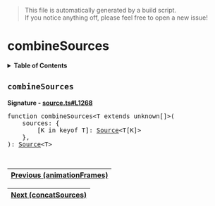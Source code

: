 > This file is automatically generated by a build script.<br>If you notice anything off, please feel free to open a new issue!

# combineSources

<details><summary><b>Table of Contents</b></summary>

1. [<code>combineSources</code>](#combineSources)</details>

## <a name="combineSources"></a><code>combineSources</code>

<b>Signature - [source.ts#L1268](..\/..\/packages\/core\/src\/source.ts#L1268)</b>

<pre>function combineSources&lt;T extends unknown[]&gt;(<br>    sources: {<br>        [K in keyof T]: <a href="00-Source.md#Source-Interface">Source</a>&lt;T[K]&gt;<br>    },<br>): <a href="00-Source.md#Source-Interface">Source</a>&lt;T&gt;</pre><br>

| [Previous \(animationFrames\)](07-animationFrames.md#readme) |
| --- |

<div align="right">

| [Next \(concatSources\)](09-concatSources.md#readme) |
| --- |
</div>
